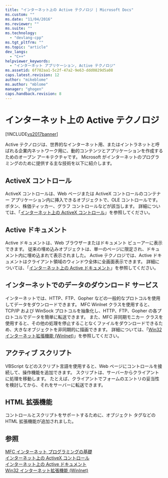 ```yaml
---
title: "インターネット上の Active テクノロジ | Microsoft Docs"
ms.custom: ""
ms.date: "11/04/2016"
ms.reviewer: ""
ms.suite: ""
ms.technology: 
  - "devlang-cpp"
ms.tgt_pltfrm: ""
ms.topic: "article"
dev_langs: 
  - "C++"
helpviewer_keywords: 
  - "インターネット アプリケーション, Active テクノロジ"
ms.assetid: 6f782aa1-5c2f-47a2-9e63-ddd0829d5a08
caps.latest.revision: 12
author: "mikeblome"
ms.author: "mblome"
manager: "ghogen"
caps.handback.revision: 8
---
```

# インターネット上の Active テクノロジ
[!INCLUDE[vs2017banner](../assembler/inline/includes/vs2017banner.md)]

Active テクノロジは、世界的なインターネット用、またはイントラネットと呼ばれる企業内ネットワーク用に、動的コンテンツとアプリケーションを作成するためのオープン アーキテクチャです。  Microsoft がインターネットのプログラミングのために提供する主な技術を以下に紹介します。  
  
## ActiveX コントロール  
 ActiveX コントロールは、Web ページまたは ActiveX コントロールのコンテナー アプリケーション内に挿入できるオブジェクトで、OLE コントロールです。  ボタン、株価ティッカー、グラフ コントロールなどが該当します。  詳細については、「[インターネット上の ActiveX コントロール](../mfc/activex-controls-on-the-internet.md)」を参照してください。  
  
## Active ドキュメント  
 Active ドキュメントは、Web ブラウザーまたはドキュメント ビューアーに表示できます。  従来の埋め込みオブジェクトは、単一のページに限定され、ドキュメント内に埋め込まれて表示されました。  Active テクノロジでは、Active ドキュメントはクライアント領域のウィンドウ全体に全画面表示できます。  詳細については、「[インターネット上の Active ドキュメント](../Topic/Active%20Documents%20on%20the%20Internet.md)」を参照してください。  
  
## インターネットでのデータのダウンロード サービス  
 インターネットでは、HTTP、FTP、Gopher などの一般的なプロトコルを使用してデータをダウンロードできます。  MFC WinInet クラスを使用すると、TCP\/IP および WinSock プロトコルを抽象化し、HTTP、FTP、Gopher の各プロトコルでデータを簡単に転送できます。  また、MFC 非同期モニカー クラスを使用すると、その他の処理を停止することなくファイルをダウンロードできるため、大きなオブジェクトを非同期的に描画できます。  詳細については、「[Win32 インターネット拡張機能 \(WinInet\)](../mfc/win32-internet-extensions-wininet.md)」を参照してください。  
  
## アクティブ スクリプト  
 VBScript などのスクリプト言語を使用すると、Web ページにコントロールを接続して、操作機能を追加できます。  スクリプトは、サーバーからクライアントに処理を移動します。  たとえば、クライアントでフォームのエントリの妥当性を検討してから、それをサーバーに転送できます。  
  
## HTML 拡張機能  
 コントロールとスクリプトをサポートするために、オブジェクト タグなどの HTML 拡張機能が追加されました。  
  
## 参照  
 [MFC インターネット プログラミングの基礎](../mfc/mfc-internet-programming-basics.md)   
 [インターネット上の ActiveX コントロール](../mfc/activex-controls-on-the-internet.md)   
 [インターネット上の Active ドキュメント](../Topic/Active%20Documents%20on%20the%20Internet.md)   
 [Win32 インターネット拡張機能 \(WinInet\)](../mfc/win32-internet-extensions-wininet.md)